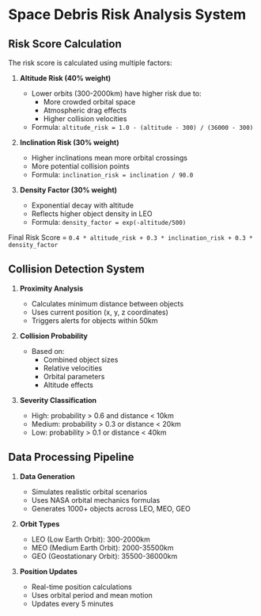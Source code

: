 # Space Debris Risk Analysis System

## Risk Score Calculation

The risk score is calculated using multiple factors:

1. **Altitude Risk (40% weight)**
   - Lower orbits (300-2000km) have higher risk due to:
     * More crowded orbital space
     * Atmospheric drag effects
     * Higher collision velocities
   - Formula: `altitude_risk = 1.0 - (altitude - 300) / (36000 - 300)`

2. **Inclination Risk (30% weight)**
   - Higher inclinations mean more orbital crossings
   - More potential collision points
   - Formula: `inclination_risk = inclination / 90.0`

3. **Density Factor (30% weight)**
   - Exponential decay with altitude
   - Reflects higher object density in LEO
   - Formula: `density_factor = exp(-altitude/500)`

Final Risk Score = `0.4 * altitude_risk + 0.3 * inclination_risk + 0.3 * density_factor`

## Collision Detection System

1. **Proximity Analysis**
   - Calculates minimum distance between objects
   - Uses current position (x, y, z coordinates)
   - Triggers alerts for objects within 50km

2. **Collision Probability**
   - Based on:
     * Combined object sizes
     * Relative velocities
     * Orbital parameters
     * Altitude effects

3. **Severity Classification**
   - High: probability > 0.6 and distance < 10km
   - Medium: probability > 0.3 or distance < 20km
   - Low: probability > 0.1 or distance < 40km

## Data Processing Pipeline

1. **Data Generation**
   - Simulates realistic orbital scenarios
   - Uses NASA orbital mechanics formulas
   - Generates 1000+ objects across LEO, MEO, GEO

2. **Orbit Types**
   - LEO (Low Earth Orbit): 300-2000km
   - MEO (Medium Earth Orbit): 2000-35500km
   - GEO (Geostationary Orbit): 35500-36000km

3. **Position Updates**
   - Real-time position calculations
   - Uses orbital period and mean motion
   - Updates every 5 minutes

